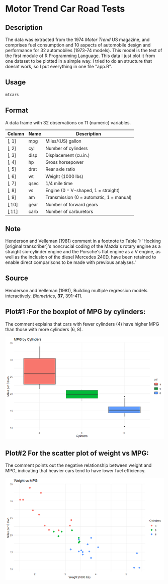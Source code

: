 # Motor Trend Car Road Tests

## Description
The data was extracted from the 1974 *Motor Trend* US magazine, and comprises fuel consumption and 10 aspects of automobile design and performance for 32 automobiles (1973-74 models). This model is the test of the first module of R Programming Language.
This data I just plot it from one dataset to be plotted in a simple way.
I tried to do an structure that doesnt work, so I put everything in one file "app.R".

## Usage
```r
mtcars
```

## Format
A data frame with 32 observations on 11 (numeric) variables.

| Column | Name | Description |
|--------|------|-------------|
| [, 1]  | mpg  | Miles/(US) gallon |
| [, 2]  | cyl  | Number of cylinders |
| [, 3]  | disp | Displacement (cu.in.) |
| [, 4]  | hp   | Gross horsepower |
| [, 5]  | drat | Rear axle ratio |
| [, 6]  | wt   | Weight (1000 lbs) |
| [, 7]  | qsec | 1/4 mile time |
| [, 8]  | vs   | Engine (0 = V-shaped, 1 = straight) |
| [, 9]  | am   | Transmission (0 = automatic, 1 = manual) |
| [,10]  | gear | Number of forward gears |
| [,11]  | carb | Number of carburetors |

## Note
Henderson and Velleman (1981) comment in a footnote to Table 1: 'Hocking [original transcriber]'s noncrucial coding of the Mazda's rotary engine as a straight six-cylinder engine and the Porsche's flat engine as a V engine, as well as the inclusion of the diesel Mercedes 240D, have been retained to enable direct comparisons to be made with previous analyses.'

## Source
Henderson and Velleman (1981), Building multiple regression models interactively. *Biometrics*, **37**, 391-411.

## Plot#1 :For the boxplot of MPG by cylinders:
The comment explains that cars with fewer cylinders (4) have higher MPG than those with more cylinders (6, 8).

![Alt text](Rplot1.png?raw=true "Title")

## Plot#2 For the scatter plot of weight vs MPG:
The comment points out the negative relationship between weight and MPG, indicating that heavier cars tend to have lower fuel efficiency.

![Alt text](Rplot2.png?raw=true "Title")





